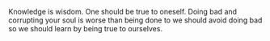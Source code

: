 Knowledge is wisdom.
One should be true to oneself.
Doing bad and corrupting your soul is worse than being done to we should avoid doing bad so we should learn by being true to ourselves.